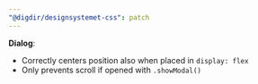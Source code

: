 ```yaml
---
"@digdir/designsystemet-css": patch
---
```


**Dialog**:
- Correctly centers position also when placed in `display: flex`
- Only prevents scroll if opened with `.showModal()`

